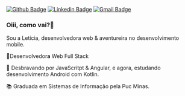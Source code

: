 [![Github Badge](https://img.shields.io/badge/-Github-000?style=flat-square&logo=Github&logoColor=white&link=https://github.com/leticiafernanda)](https://github.com/leticiafernanda)
[![Linkedin Badge](https://img.shields.io/badge/-LinkedIn-blue?style=flat-square&logo=Linkedin&logoColor=white&link=https://www.linkedin.com/in/letícia-fernanda/)](https://www.linkedin.com/in/letícia-fernanda/)
[![Gmail Badge](https://img.shields.io/badge/-fernandaleehticia@gmail.com-c14438?style=flat-square&logo=Gmail&logoColor=white&link=mailto:fernandaleehticia@gmail.com)](mailto:fernandaleehticia@gmail.com)
### Oiii, como vai?👋

Sou a Letícia, desenvolvedora web & aventureira no desenvolvimento mobile.  

:woman:Desenvolvedor**a** Web Full Stack 

:sparkling_heart: Desbravando por JavaScritpt & Angular, e agora, estudando desenvolvimento Android com Kotlin. 

:books: Graduada em Sistemas de Informação pela Puc Minas.
